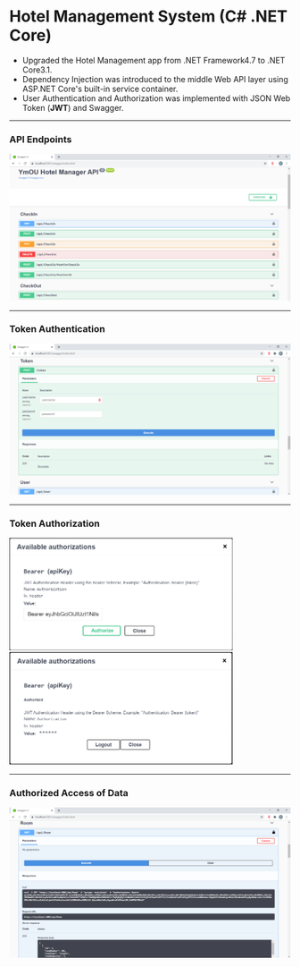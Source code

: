 # Hotel Management System (C# .NET Core)

<ul>
  <li> Upgraded the Hotel Management app from .NET Framework4.7 to .NET Core3.1. </li>
  <li> Dependency Injection was introduced to the middle Web API layer using ASP.NET Core's built-in service container. </li>
  <li> User Authentication and Authorization was implemented with JSON Web Token (<strong>JWT</strong>) and Swagger. </li>
</ul>

<hr>
<h3> API Endpoints </h3>
<img src="./JWTSwagger.png">

<hr>
<h3> Token Authentication</h3>
<img src="./Images/getToken.png">

<hr>
<h3> Token Authorization </h3>
<p>
<img src="./Images/login1.png" width="400">
<img src="./Images/login2.png" width="400">
</p>

<hr>
<h3> Authorized Access of Data </h3>
<img src="./Images/authorizedDataAccess.png">
